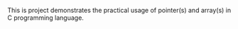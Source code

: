 This is project demonstrates the practical usage of pointer(s) and array(s) in C programming language.
